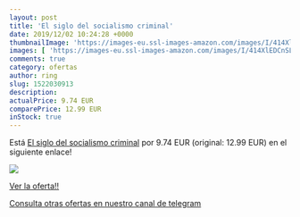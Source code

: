 ```yaml
---
layout: post
title: 'El siglo del socialismo criminal'
date: 2019/12/02 10:24:28 +0000
thumbnailImage: 'https://images-eu.ssl-images-amazon.com/images/I/414XlEDCnSL._SL200_.jpg'
images: [ 'https://images-eu.ssl-images-amazon.com/images/I/414XlEDCnSL._SL200_.jpg' ]
comments: true
category: ofertas
author: ring
slug: 1522030913
description:
actualPrice: 9.74 EUR
comparePrice: 12.99 EUR
inStock: true
---
```


Está [El siglo del socialismo criminal](https://www.amazon.com/dp/1522030913/?tag=redken08-20) por 9.74 EUR (original: 12.99 EUR) en el siguiente enlace!

[![](https://images-eu.ssl-images-amazon.com/images/I/414XlEDCnSL._SL200_.jpg)](https://www.amazon.com/dp/1522030913/?tag=redken08-20)

[Ver la oferta!!](https://www.amazon.com/dp/1522030913/?tag=redken08-20)

[Consulta otras ofertas en nuestro canal de telegram](https://t.me/s/ofertas25)
